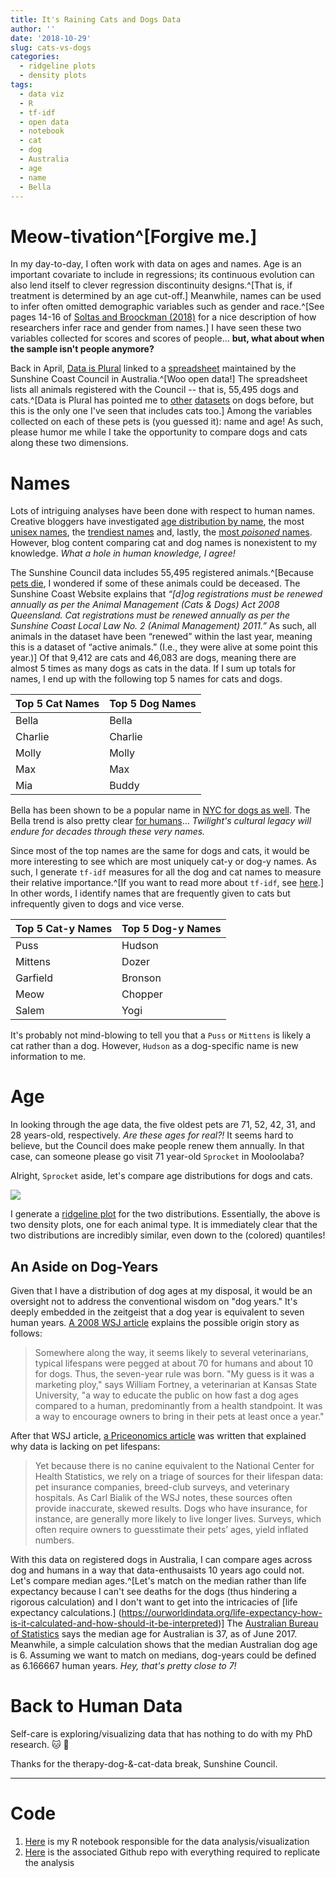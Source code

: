 ```yaml
---
title: It's Raining Cats and Dogs Data
author: ''
date: '2018-10-29'
slug: cats-vs-dogs
categories:
  - ridgeline plots
  - density plots
tags:
  - data viz
  - R
  - tf-idf
  - open data
  - notebook
  - cat
  - dog
  - Australia
  - age
  - name
  - Bella
---
```


# Meow-tivation^[Forgive me.]

In my day-to-day, I often work with data on ages and names. Age is an important covariate to include in regressions; its continuous evolution can also lend itself to clever regression discontinuity designs.^[That is, if treatment is determined by an age cut-off.]  Meanwhile, names can be used to infer often omitted demographic variables such as gender and race.^[See pages 14-16 of [Soltas and Broockman (2018)](https://www.gsb.stanford.edu/faculty-research/working-papers/natural-experiment-taste-based-racial-ethnic-discrimination) for a nice description of how researchers infer race and gender from names.] I have seen these two variables collected for scores and scores of people... **but, what about when the sample isn't people anymore?**
 
Back in April, [Data is Plural](https://tinyletter.com/data-is-plural/letters/data-is-plural-2018-04-04-edition) linked to a [spreadsheet](https://data.sunshinecoast.qld.gov.au/Administration/Registered-Animals/7f87-i6kx/data) maintained by the Sunshine Coast Council in Australia.^[Woo open data!] The spreadsheet lists all animals registered with the Council -- that is, 55,495 dogs and cats.^[Data is Plural has pointed me to [other](https://tinyletter.com/data-is-plural/letters/data-is-plural-2017-05-31-edition) [datasets](https://www.europeandataportal.eu/data/en/dataset/https-data-stadt-zuerich-ch-dataset-pd_stapo_hundenamen) on dogs before, but this is the only one I've seen that includes cats too.] Among the variables collected on each of these pets is (you guessed it): name and age! As such, please humor me while I take the opportunity to compare dogs and cats along these two dimensions.

# Names

Lots of intriguing analyses have been done with respect to human names. Creative bloggers have investigated [age distribution by name](http://rhiever.github.io/name-age-calculator/index.html), the most [unisex names](https://flowingdata.com/2013/09/25/the-most-unisex-names-in-us-history/), the [trendiest names](https://flowingdata.com/2013/07/29/the-most-trendy-names-in-us-history/) and, lastly, the [most *poisoned* names](https://hilaryparker.com/2013/01/30/hilary-the-most-poisoned-baby-name-in-us-history/). However, blog content comparing cat and dog names is nonexistent to my knowledge. *What a hole in human knowledge, I agree!*

The Sunshine Council data includes 55,495 registered animals.^[Because [pets die](https://www.youtube.com/watch?v=7VzaL4CSfms&feature=youtu.be&t=54), I wondered if some of these animals could be deceased. The Sunshine Coast Website explains that *“[d]og registrations must be renewed annually as per the Animal Management (Cats & Dogs) Act 2008 Queensland. Cat registrations must be renewed annually as per the Sunshine Coast Local Law No. 2 (Animal Management) 2011.”* As such, all animals in the dataset have been “renewed” within the last year, meaning this is a dataset of “active animals.” (I.e., they were alive at some point this year.)] Of that 9,412 are cats and 46,083 are dogs, meaning there are almost 5 times as many dogs as cats in the data. If I sum up totals for names, I end up with the following top 5 names for cats and dogs.

Top 5 Cat Names | Top 5 Dog Names
------------- | -------------
Bella         | Bella
Charlie       | Charlie 
Molly         | Molly
Max           | Max
Mia           | Buddy

Bella has been shown to be a popular name in [NYC for dogs as well](http://a816-dohbesp.nyc.gov/IndicatorPublic/dognames/). The Bella trend is also pretty clear [for humans](http://rhiever.github.io/name-age-calculator/index.html?Gender=F&Name=bella)... *Twilight's cultural legacy will endure for decades through these very names.*

Since most of the top names are the same for dogs and cats, it would be more interesting to see which are most uniquely cat-y or dog-y names. As such, I generate `tf-idf` measures for all the dog and cat names to measure their relative importance.^[If you want to read more about `tf-idf`, see [here](https://thelittledataset.com/2017/09/14/the-united-nations-of-words/).] In other words, I identify names that are frequently given to cats but infrequently given to dogs and vice verse.

Top 5 Cat-y Names | Top 5 Dog-y Names
------------- | -------------
Puss          | Hudson 
Mittens       | Dozer 
Garfield      | Bronson
Meow          | Chopper
Salem         | Yogi

It's probably not mind-blowing to tell you that a `Puss` or `Mittens` is likely a cat rather than a dog. However, `Hudson` as a dog-specific name is new information to me. 

# Age

In looking through the age data, the five oldest pets are 71, 52, 42, 31, and 28 years-old, respectively. *Are these ages for real?!* It seems hard to believe, but the Council does make people renew them annually. In that case, can someone please go visit 71 year-old `Sprocket` in Mooloolaba? 

Alright, `Sprocket` aside, let's compare age distributions for dogs and cats.

![](/post/pets_australia_files/dog_cat_ages_final.png)

I generate a [ridgeline plot](https://cran.r-project.org/web/packages/ggridges/vignettes/introduction.html) for the two distributions. Essentially, the above is two density plots, one for each animal type. It is immediately clear that the two distributions are incredibly similar, even down to the (colored) quantiles!

## An Aside on Dog-Years

Given that I have a distribution of dog ages at my disposal, it would be an oversight not to address the conventional wisdom on "dog years." It's deeply embedded in the zeitgeist that a dog year is equivalent to seven human years. [A 2008 WSJ article](https://github.com/apalbright/cats_dogs/blob/master/dogyears.pdf) explains the possible origin story as follows:

> Somewhere along the way, it seems likely to several veterinarians, typical lifespans were pegged at about 70 for humans and about 10 for dogs. Thus, the seven-year rule was born. "My guess is it was a marketing ploy," says William Fortney, a veterinarian at Kansas State University, "a way to educate the public on how fast a dog ages compared to a human, predominantly from a health standpoint. It was a way to encourage owners to bring in their pets at least once a year."

After that WSJ article, [a Priceonomics article](https://priceonomics.com/the-mythology-of-dog-years/) was written that explained why data is lacking on pet lifespans:

> Yet because there is no canine equivalent to the National Center for Health Statistics, we rely on a triage of sources for their lifespan data: pet insurance companies, breed-club surveys, and veterinary hospitals. As Carl Bialik of the WSJ notes, these sources often provide inaccurate, skewed results. Dogs who have insurance, for instance, are generally more likely to live longer lives. Surveys, which often require owners to guesstimate their pets’ ages, yield inflated numbers.

With this data on registered dogs in Australia, I can compare ages across dog and humans in a way that data-enthusaists 10 years ago could not. Let's compare median ages.^[Let's match on the median rather than life expectancy because I can't see deaths for the dogs (thus hindering a rigorous calculation) and I don't want to get into the intricacies of [life expectancy calculations.] (https://ourworldindata.org/life-expectancy-how-is-it-calculated-and-how-should-it-be-interpreted)] The [Australian Bureau of Statistics](http://www.abs.gov.au/ausstats/abs@.nsf/featurearticlesbyCatalogue/CCF53AA000E69954CA2582570013F5C6?OpenDocument) says the median age for Australian is 37, as of June 2017. Meanwhile, a simple calculation shows that the median Australian dog age is 6. Assuming we want to match on medians, dog-years could be defined as 6.166667 human years. *Hey, that's pretty close to 7!*


# Back to Human Data

Self-care is exploring/visualizing data that has nothing to do with my PhD research. 🐱 🐶 

Thanks for the therapy-dog-&-cat-data break, Sunshine Council. 

---

# Code

1. [Here](http://rpubs.com/apalbright/cats-vs-dogs) is my R notebook responsible for the data analysis/visualization
2. [Here](https://github.com/apalbright/cats_dogs) is the associated Github repo with everything required to replicate the analysis

